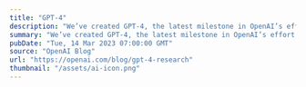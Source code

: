 ```yaml
---
title: "GPT-4"
description: "We’ve created GPT-4, the latest milestone in OpenAI’s effort in scaling up deep learning. GPT-4 is a large multimodal model (accepting image and text inputs, emitting text outputs) that, while less capable than humans in many real-world scenarios, exhibits human-level performance on various professional and academic benchmarks."
summary: "We’ve created GPT-4, the latest milestone in OpenAI’s effort in scaling up deep learning. GPT-4 is a large multimodal model (accepting image and text inputs, emitting text outputs) that, while less capable than humans in many real-world scenarios, exhibits human-level performance on various professional and academic benchmarks."
pubDate: "Tue, 14 Mar 2023 07:00:00 GMT"
source: "OpenAI Blog"
url: "https://openai.com/blog/gpt-4-research"
thumbnail: "/assets/ai-icon.png"
---
```


